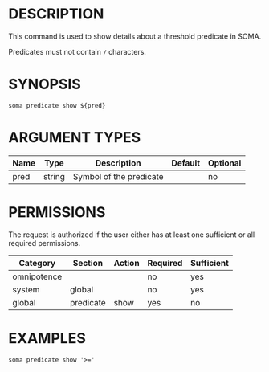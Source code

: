 # DESCRIPTION

This command is used to show details about a threshold predicate in SOMA.

Predicates must not contain `/` characters.

# SYNOPSIS

```
soma predicate show ${pred}
```

# ARGUMENT TYPES

Name | Type |     Description   | Default | Optional
 --- |  --- | ----------------- | ------- | --------
pred | string | Symbol of the predicate | | no

# PERMISSIONS

The request is authorized if the user either has at least one
sufficient or all required permissions.

Category | Section | Action | Required | Sufficient
 ------- | ------- | ------ | -------- | ----------
omnipotence | | | no | yes
system | global | | no | yes
global | predicate | show | yes | no

# EXAMPLES

```
soma predicate show '>='
```
